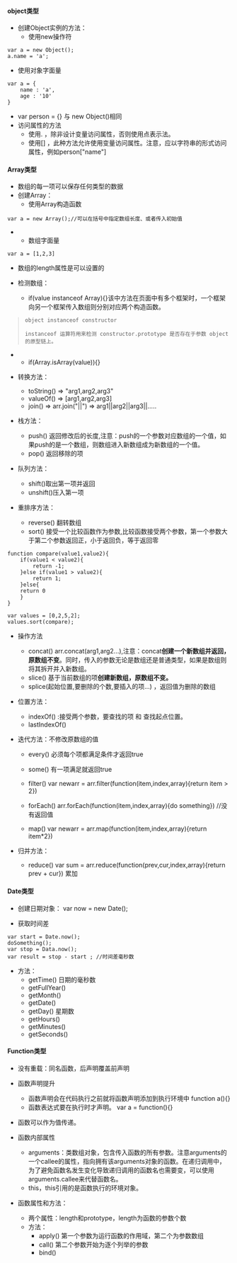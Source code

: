 #### object类型

* 创建Object实例的方法：
  * 使用new操作符

```
var a = new Object();
a.name = 'a';
```

* 使用对象字面量

```
var a = {
    name : 'a',
    age : '10'
}
```

* var person = {}   与 new Object\(\)相同
* 访问属性的方法
  * 使用.   ，除非设计变量访问属性，否则使用点表示法。
  * 使用\[\] ，此种方法允许使用变量访问属性。注意，应以字符串的形式访问属性，例如person\["name"\]

#### Array类型

* 数组的每一项可以保存任何类型的数据
* 创建Array：
  * 使用Array构造函数

```
var a = new Array();//可以在括号中指定数组长度、或者传入初始值
```

* * 数组字面量

```
var a = [1,2,3]
```

* 数组的length属性是可以设置的

* 检测数组：

  * if\(value instanceof Array\){}该中方法在页面中有多个框架时，一个框架向另一个框架传入数组则分别对应两个构造函数。

> ```
> object instanceof constructor
> ```
>
> ```
> instanceof 运算符用来检测 constructor.prototype 是否存在于参数 object 的原型链上。
> ```

* * if\(Array.isArray\(value\)\){}
* 转换方法：

  * toString\(\)      =&gt;  "arg1,arg2,arg3"
  * valueOf\(\)      =&gt;   \[arg1,arg2,arg3\]
  * join\(\)       =&gt;    arr.join\("\|\|"\)   =&gt;  arg1\|\|arg2\|\|arg3\|\|.....

* 栈方法：

  * push\(\) 返回修改后的长度,注意：push的一个参数对应数组的一个值，如果push的是一个数组，则数组进入新数组成为新数组的一个值。
  * pop\(\) 返回移除的项

* 队列方法：

  * shift\(\)取出第一项并返回   
  * unshift\(\)压入第一项

* 重排序方法：

  * reverse\(\) 翻转数组
  * sort\(\) 接受一个比较函数作为参数,比较函数接受两个参数，第一个参数大于第二个参数返回正，小于返回负，等于返回零

```
function compare(value1,value2){
    if(value1 < value2){
        return -1;
    }else if(value1 > value2){
        return 1;
    }else{
    return 0
    }
}

var values = [0,2,5,2];
values.sort(compare);
```

* 操作方法
  * concat\(\)     arr.concat\(arg1,arg2...\),注意：concat**创建一个新数组并返回，原数组不变**。同时，传入的参数无论是数组还是普通类型，如果是数组则将其拆开并入新数组。
  * slice\(\)   基于当前数组的项**创建新数组，原数组不变。**
  * splice\(起始位置,要删除的个数,要插入的项...\) ，返回值为删除的数组
* 位置方法：

  * indexOf\(\) :接受两个参数，要查找的项 和 查找起点位置。
  * lastIndexOf\(\)

* 迭代方法：不修改原数组的值

  * every\(\) 必须每个项都满足条件才返回true

  * some\(\) 有一项满足就返回true

  * filter\(\)   var newarr = arr.filter\(function\(item,index,array\){return item &gt; 2}\)

  * forEach\(\)   arr.forEach\(function\(item,index,array\){do something}\)    //没有返回值

  * map\(\)   var newarr = arr.map\(function\(item,index,array\){return item\*2}\)

* 归并方法：

  * reduce\(\)   var sum = arr.reduce\(function\(prev,cur,index,array\){return prev + cur}\)  累加

#### Date类型

* 创建日期对象：  var now = new Date\(\);

* 获取时间差

```
var start = Date.now();
doSomething();
var stop = Data.now();
var result = stop - start ; //时间差毫秒数
```

* 方法：
  * getTime\(\)  日期的毫秒数
  * getFullYear\(\)
  * getMonth\(\)
  * getDate\(\)
  * getDay\(\)  星期数
  * getHours\(\)
  * getMinutes\(\)
  * getSeconds\(\)

#### Function类型

* 没有重载：同名函数，后声明覆盖前声明
* 函数声明提升

  * 函数声明会在代码执行之前就将函数声明添加到执行环境中   function a\(\){}
  * 函数表达式要在执行时才声明。   var a = function\(\){}

* 函数可以作为值传递。

* 函数内部属性
  * arguments：类数组对象，包含传入函数的所有参数。注意arguments的一个callee的属性，指向拥有该arguments对象的函数。在递归调用中，为了避免函数名发生变化导致递归调用的函数名也需要变，可以使用arguments.callee来代替函数名。
  * this，this引用的是函数执行的环境对象。
* 函数属性和方法：
  * 两个属性：length和prototype，length为函数的参数个数
  * 方法：
    * apply\(\) 第一个参数为运行函数的作用域，第二个为参数数组
    * call\(\)  第二个参数开始为逐个列举的参数
    * bind\(\)



